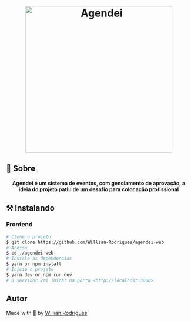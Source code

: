 <h1 align="center">
    <img alt="Agendei" title="Gift" src="https://github.com/Willian-Rodrigues/agendei-web/blob/main/public/images/logo.png" width="400px" />
</h1>


## 🧐 Sobre 

<h4 align="center"> 
	Agendei é um sistema de eventos, com genciamento de aprovação, a ideia do projeto patiu de um desafio para colocação profissional
</h4>


## ⚒ Instalando <a name = "installing"></a>



### Frontend

```bash
# Clone o projeto
$ git clone https://github.com/Willian-Rodrigues/agendei-web
# Acesse
$ cd ./agendei-web
# Instale as dependencias
$ yarn or npm install
# Inicie o projeto
$ yarn dev or npm run dev
# O servidor vai inicar na porta <http://localhost:3000>
```


## Autor


Made with 💜 by <a href="https://github.com/Willian-Rodrigues" target="_blank">Willian Rodrigues</a>

